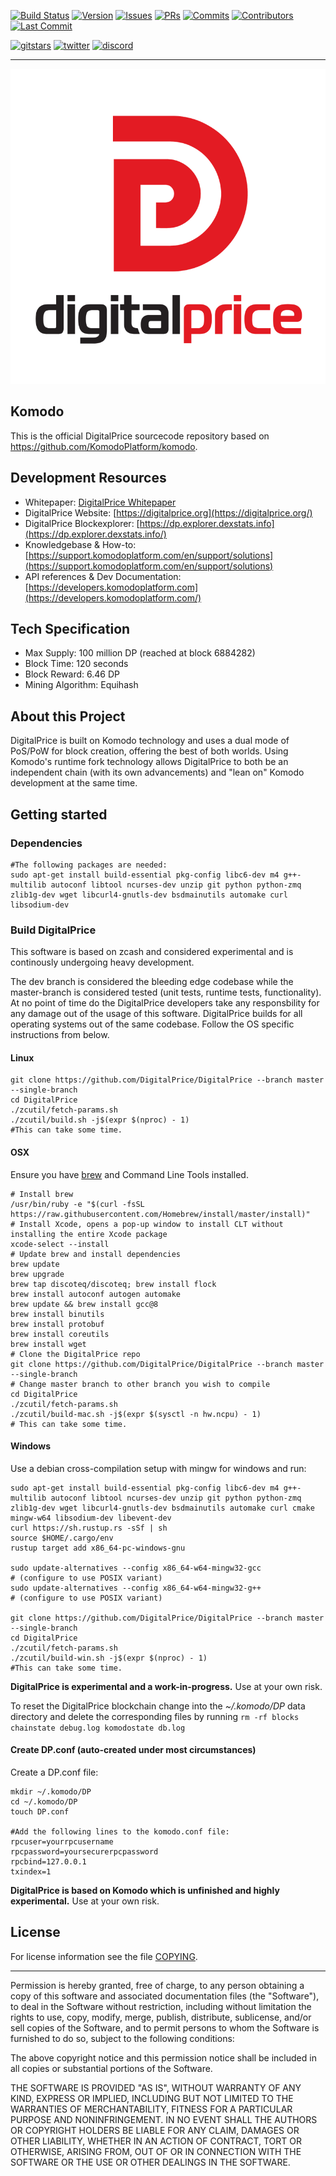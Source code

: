 [![Build Status](https://github.com/DigitalPrice/DigitalPrice/workflows/DigitalPrice%20auto%20release/badge.svg)](https://github.com/DigitalPrice/DigitalPrice/actions)
[![Version](https://img.shields.io/github/v/release/DigitalPrice/DigitalPrice)](https://github.com/DigitalPrice/DigitalPrice/releases)
[![Issues](https://img.shields.io/github/issues-raw/DigitalPrice/DigitalPrice)](https://github.com/DigitalPrice/DigitalPrice/issues)
[![PRs](https://img.shields.io/github/issues-pr-closed/DigitalPrice/DigitalPrice)](https://github.com/DigitalPrice/DigitalPrice/pulls)
[![Commits](https://img.shields.io/github/commit-activity/y/DigitalPrice/DigitalPrice)](https://github.com/DigitalPrice/DigitalPrice/commits/dev)
[![Contributors](https://img.shields.io/github/contributors/DigitalPrice/DigitalPrice)](https://github.com/DigitalPrice/DigitalPrice/graphs/contributors)
[![Last Commit](https://img.shields.io/github/last-commit/DigitalPrice/DigitalPrice)](https://github.com/DigitalPrice/DigitalPrice/graphs/commit-activity)

[![gitstars](https://img.shields.io/github/stars/DigitalPrice/DigitalPrice?style=social)](https://github.com/DigitalPrice/DigitalPrice/stargazers)
[![twitter](https://img.shields.io/twitter/follow/digitalpriceorg?style=social)](https://twitter.com/digitalpriceorg)
[![discord](https://img.shields.io/discord/364887984501161994)](https://discord.gg/cZznuMG)

---
![DigitalPrice Logo](https://github.com/DigitalPrice/DP-Wallet/blob/static/src/qt/res/icons/komodo.png "DigitalPrice Logo")


## Komodo

This is the official DigitalPrice sourcecode repository based on https://github.com/KomodoPlatform/komodo.

## Development Resources

- Whitepaper: [DigitalPrice Whitepaper](https://github.com/DigitalPrice/Documents-and-Scripts/blob/master/Documents/DigitalPrice_Whitepaper_The_Real_Thing.pdf)
- DigitalPrice Website: [https://digitalprice.org](https://digitalprice.org/)
- DigitalPrice Blockexplorer: [https://dp.explorer.dexstats.info](https://dp.explorer.dexstats.info/)
- Knowledgebase & How-to: [https://support.komodoplatform.com/en/support/solutions](https://support.komodoplatform.com/en/support/solutions)
- API references & Dev Documentation: [https://developers.komodoplatform.com](https://developers.komodoplatform.com/)


## Tech Specification
- Max Supply: 100 million DP (reached at block 6884282)
- Block Time: 120 seconds
- Block Reward: 6.46 DP
- Mining Algorithm: Equihash

## About this Project
DigitalPrice is built on Komodo technology and uses a dual mode of PoS/PoW for block creation, offering the best of both worlds.
Using Komodo's runtime fork technology allows DigitalPrice to both be an independent chain (with its own advancements) and "lean on" Komodo development at the same time.

## Getting started

### Dependencies

```shell
#The following packages are needed:
sudo apt-get install build-essential pkg-config libc6-dev m4 g++-multilib autoconf libtool ncurses-dev unzip git python python-zmq zlib1g-dev wget libcurl4-gnutls-dev bsdmainutils automake curl libsodium-dev
```

### Build DigitalPrice

This software is based on zcash and considered experimental and is continously undergoing heavy development.

The dev branch is considered the bleeding edge codebase while the master-branch is considered tested (unit tests, runtime tests, functionality). At no point of time do the DigitalPrice developers take any responsbility for any damage out of the usage of this software.
DigitalPrice builds for all operating systems out of the same codebase. Follow the OS specific instructions from below.

#### Linux
```shell
git clone https://github.com/DigitalPrice/DigitalPrice --branch master --single-branch
cd DigitalPrice
./zcutil/fetch-params.sh
./zcutil/build.sh -j$(expr $(nproc) - 1)
#This can take some time.
```


#### OSX
Ensure you have [brew](https://brew.sh) and Command Line Tools installed.
```shell
# Install brew
/usr/bin/ruby -e "$(curl -fsSL https://raw.githubusercontent.com/Homebrew/install/master/install)"
# Install Xcode, opens a pop-up window to install CLT without installing the entire Xcode package
xcode-select --install
# Update brew and install dependencies
brew update
brew upgrade
brew tap discoteq/discoteq; brew install flock
brew install autoconf autogen automake
brew update && brew install gcc@8
brew install binutils
brew install protobuf
brew install coreutils
brew install wget
# Clone the DigitalPrice repo
git clone https://github.com/DigitalPrice/DigitalPrice --branch master --single-branch
# Change master branch to other branch you wish to compile
cd DigitalPrice
./zcutil/fetch-params.sh
./zcutil/build-mac.sh -j$(expr $(sysctl -n hw.ncpu) - 1)
# This can take some time.
```

#### Windows
Use a debian cross-compilation setup with mingw for windows and run:
```shell
sudo apt-get install build-essential pkg-config libc6-dev m4 g++-multilib autoconf libtool ncurses-dev unzip git python python-zmq zlib1g-dev wget libcurl4-gnutls-dev bsdmainutils automake curl cmake mingw-w64 libsodium-dev libevent-dev
curl https://sh.rustup.rs -sSf | sh
source $HOME/.cargo/env
rustup target add x86_64-pc-windows-gnu

sudo update-alternatives --config x86_64-w64-mingw32-gcc
# (configure to use POSIX variant)
sudo update-alternatives --config x86_64-w64-mingw32-g++
# (configure to use POSIX variant)

git clone https://github.com/DigitalPrice/DigitalPrice --branch master --single-branch
cd DigitalPrice
./zcutil/fetch-params.sh
./zcutil/build-win.sh -j$(expr $(nproc) - 1)
#This can take some time.
```
**DigitalPrice is experimental and a work-in-progress.** Use at your own risk.

To reset the DigitalPrice blockchain change into the *~/.komodo/DP* data directory and delete the corresponding files by running `rm -rf blocks chainstate debug.log komodostate db.log`

#### Create DP.conf (auto-created under most circumstances)

Create a DP.conf file:

```
mkdir ~/.komodo/DP
cd ~/.komodo/DP
touch DP.conf

#Add the following lines to the komodo.conf file:
rpcuser=yourrpcusername
rpcpassword=yoursecurerpcpassword
rpcbind=127.0.0.1
txindex=1

```

**DigitalPrice is based on Komodo which is unfinished and highly experimental.** Use at your own risk.

License
-------
For license information see the file [COPYING](../../tree/master/LEGAL/COPYING).

---


Permission is hereby granted, free of charge, to any person obtaining a copy of this software and associated documentation files (the "Software"), to deal in the Software without restriction, including without limitation the rights to use, copy, modify, merge, publish, distribute, sublicense, and/or sell copies of the Software, and to permit persons to whom the Software is furnished to do so, subject to the following conditions:

The above copyright notice and this permission notice shall be included in all copies or substantial portions of the Software.

THE SOFTWARE IS PROVIDED "AS IS", WITHOUT WARRANTY OF ANY KIND, EXPRESS OR IMPLIED, INCLUDING BUT NOT LIMITED TO THE WARRANTIES OF MERCHANTABILITY, FITNESS FOR A PARTICULAR PURPOSE AND NONINFRINGEMENT. IN NO EVENT SHALL THE AUTHORS OR COPYRIGHT HOLDERS BE LIABLE FOR ANY CLAIM, DAMAGES OR OTHER LIABILITY, WHETHER IN AN ACTION OF CONTRACT, TORT OR OTHERWISE, ARISING FROM, OUT OF OR IN CONNECTION WITH THE SOFTWARE OR THE USE OR OTHER DEALINGS IN THE SOFTWARE.
